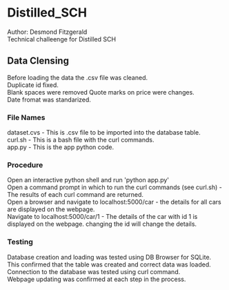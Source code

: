 # Distilled_SCH

Author: Desmond Fitzgerald  
Technical challeenge for Distilled SCH  

## Data Clensing

Before loading the data the .csv file was cleaned.  
Duplicate id fixed.  
Blank spaces were removed
Quote marks on price were changes.  
Date fromat was standarized.  

### File Names

dataset.cvs - This is .csv file to be imported into the database table.  
curl.sh     - This is a bash file with the curl commands.  
app.py      - This is the app python code.  

### Procedure

Open an interactive python shell and run 'python app.py'  
Open a command prompt in which to run the curl commands (see curl.sh) - The results of each curl command are returned.  
Open a browser and navigate to localhost:5000/car - the details for all cars are displayed on the webpage.    
Navigate to localhost:5000/car/1  - The details of the car with id 1 is displayed on the webpage. changing the id will change the details.  
### Testing
Database creation and loading was tested using DB Browser for SQLite. This confirmed that the table was created and correct data was loaded.  
Connection to the database was tested using curl command.  
Webpage updating was confirmed at each step in the process.  
